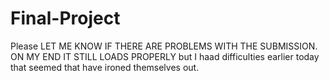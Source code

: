 # Final-Project
Please LET ME KNOW IF THERE ARE PROBLEMS WITH THE SUBMISSION. ON MY END IT STILL LOADS PROPERLY but I haad difficulties earlier today that seemed that have ironed themselves out.
